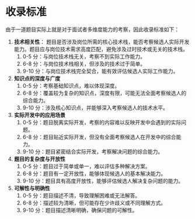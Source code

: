 # 收录标准

由于一道题目实际上就是对于面试者多维度能力的考察，因此收录标准如下：

1. **技术相关性**： 题目是否涉及岗位所需的核心技术栈，能否考察候选人实际开发能力。题目应与岗位技术需求高度匹配，避免涉及过时技术或无关的技术栈。
    1. 0-5 分：与岗位技术栈无关，考察不到实际工作能力。
    2. 6-8 分：与岗位技术栈相关，但涉及的技术过于简单。
    3. 9-10 分：与岗位技术栈完全契合，能有效评估候选人实际工作能力。
2. **知识点的深度与广度**
    1. 0-5 分：考察基础知识点，难以体现深度。
    2. 6-8 分：覆盖较为复杂的知识点，深度有限，可能无法全面考察候选人的综合能力。
    3. 9-10 分：涉及核心知识点，并能够深入考察候选人的技术水平。
3. **实际开发中的应用场景**
    1. 0-5 分：题目脱离实际开发，考察的内容难以反映开发中会遇到的实际问题。
    2. 6-8 分：题目贴近实际开发，但没有全面考察候选人在开发中的综合能力。
    3. 9-10 分：题目紧密结合实际开发，考察解决问题的综合能力。
4. **题目的复杂度与开放性**
    1. 0-5 分：题目过于简单或单一，难以评估多种解决方案。
    2. 6-8 分：题目有一定开放性，能够体现候选人的基本解决能力。
    3. 9-10 分：题目具有高度开放性，能够评估候选人解决复杂问题的能力。
5. **可解性与明确性**
    1. 0-5 分：题目描述不清，导致理解困难或无法解答。
    2. 6-8 分：描述较为清晰，但可能存在少许歧义或不同理解方式。
    3. 9-10 分：题目描述清晰明确，确保问题的可解性。

